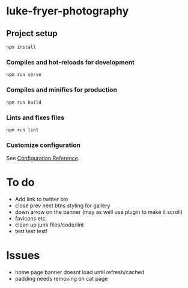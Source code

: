 # luke-fryer-photography

## Project setup
```
npm install
```

### Compiles and hot-reloads for development
```
npm run serve
```

### Compiles and minifies for production
```
npm run build
```

### Lints and fixes files
```
npm run lint
```

### Customize configuration
See [Configuration Reference](https://cli.vuejs.org/config/).


# To do

* Add link to twitter bio
* close prev next btns styling for gallery
* down arrow on the banner (may as well use plugin to make it scroll)
* favicons etc.
* clean up junk files/code/lint
* test test test!


# Issues
* home page banner doesnt load until refresh/cached
* padding needs removing on cat page 
